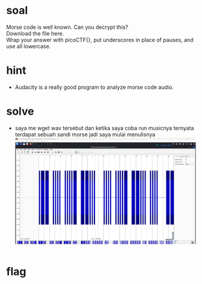 # soal
Morse code is well known. Can you decrypt this? \
Download the file here. \
Wrap your answer with picoCTF{}, put underscores in place of pauses, and use all lowercase.

# hint
- Audacity is a really good program to analyze morse code audio.

# solve
- saya me wget wav tersebut dan ketika saya coba run musicnya ternyata terdapat sebuah sandi morse jadi saya mulai menulisnya
  ![alt text](docs/images/image-1.png)
  ```
  
  ```


# flag
